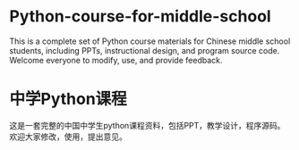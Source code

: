 # Python-course-for-middle-school
This is a complete set of Python course materials for Chinese middle school students, including PPTs, instructional design, and program source code. Welcome everyone to modify, use, and provide feedback.
# 中学Python课程
这是一套完整的中国中学生python课程资料，包括PPT，教学设计，程序源码。欢迎大家修改，使用，提出意见。
